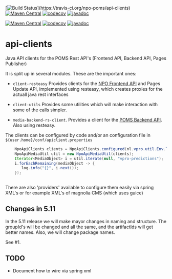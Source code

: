 [![Build Status](https://travis-ci.org/npo-poms/api-clients.svg?)](https://travis-ci.org/npo-poms/api-clients)
[![Maven Central](https://img.shields.io/maven-central/v/nl.vpro.api-client/api-client-parent.svg?label=Maven%20Central)](https://search.maven.org/search?q=g:%22nl.vpro.api-client%22)
[![codecov](https://codecov.io/gh/npo-poms/api-clients/branch/master/graph/badge.svg)](https://codecov.io/gh/npo-poms/api-clients)
[![javadoc](http://www.javadoc.io/badge/nl.vpro.api-client/client-resteasy.svg?color=blue)](http://www.javadoc.io/doc/nl.vpro.api-client/client-resteasy)

[![Maven Central](https://img.shields.io/maven-central/v/nl.vpro.poms.api-clients/api-client-parent.svg?label=Maven%20Central)](https://search.maven.org/search?q=g:%22nl.vpro.poms%22)
[![codecov](https://codecov.io/gh/npo-poms/api-clients/branch/master/graph/badge.svg)](https://codecov.io/gh/npo-poms/api-clients)
[![javadoc](http://www.javadoc.io/badge/nl.vpro.poms.api-clients/frontend-api-client.svg?color=blue)](http://www.javadoc.io/doc/nl.vpro.api-client/client-resteasy)



# api-clients
Java API clients for the POMS Rest API's (Frontend API, Backend API, Pages Publisher)

It is split up in several modules. These are the important ones:

* `client-resteasy` Provides clients for the [NPO Frontend API](https://rs.poms.omroep.nl) and Pages Update API, implemented using resteasy, which creates proxies for the actuall java rest interfaces

* `client-utils` Provides some utilities which will make interaction with some of the calls simpler.

* `media-backend-rs-client`. Provides a client for the [POMS Backend API](https://api.poms.omroep.nl). Also using resteasy.

The clients can be configured by code and/or an configuration file in `${user.home}/conf/apiclient.properties`

```java
    NpoApiClients clients = NpoApiClients.configured(nl.vpro.util.Env.TEST).build();
    NpoApiMediaUtil util = new NpoApiMediaUtil(clients);
    Iterator<MediaObject> i = util.iterate(null, "vpro-predictions");
    i.forEachRemaining(mediaObject -> {
       log.info("{}", i.next());
    });
   
```
There are also 'providers' available to configure them easily via spring XML's or for example XML's of magnolia CMS (which uses guice)



## Changes in 5.11

In the 5.11 release we will make mayor changes in naming and structure. The groupId's will be changed and all the same, and the artifactIds will get better names. Also, we will change package names.

See #1.

## TODO
- Document how to wire via spring xml
